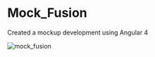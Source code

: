 # Mock_Fusion
Created a mockup development using Angular 4

![mock_fusion](https://user-images.githubusercontent.com/8010888/27664295-9bae7f26-5c1b-11e7-8c6b-695e5e509bd9.png)
